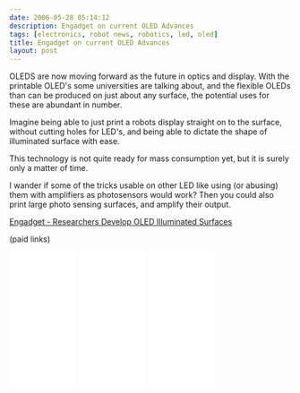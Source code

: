 ```yaml
---
date: 2006-05-28 05:14:12
description: Engadget on current OLED Advances
tags: [electronics, robot news, robotics, led, oled]
title: Engadget on current OLED Advances
layout: post
---
```

OLEDS are now moving forward as the future in optics and display. With the printable OLED's some universities are talking about, and the flexible OLEDs than can be produced on just about any surface, the potential uses for these are abundant in number.

Imagine being able to just print a robots display straight on to the surface, without cutting holes for LED's, and being able to dictate the shape of illuminated surface with ease.

 This technology is not quite ready for mass consumption yet, but it is surely only a matter of time.

I wander if some of the tricks usable on other LED like using (or abusing) them with amplifiers as photosensors would work? Then you could also print large photo sensing surfaces, and amplify their output.

[Engadget - Researchers Develop OLED Illuminated Surfaces](http://www.engadget.com/2006/05/28/researchers-develop-oled-illuminated-surfaces/)

(paid links)

<iframe style="width:120px;height:240px;" marginwidth="0" marginheight="0" scrolling="no" frameborder="0" src="//ws-eu.amazon-adsystem.com/widgets/q?ServiceVersion=20070822&OneJS=1&Operation=GetAdHtml&MarketPlace=GB&source=ss&ref=as_ss_li_til&ad_type=product_link&tracking_id=orionrobots-21&language=en_GB&marketplace=amazon&region=GB&placement=B076BJZ42H&asins=B076BJZ42H&linkId=0794f3abdb1c2a84b6d09974fc7c6a5e&show_border=true&link_opens_in_new_window=true"></iframe><!-- tiny oled display review 2021  -->
<iframe style="width:120px;height:240px;" marginwidth="0" marginheight="0" scrolling="no" frameborder="0" src="//ws-eu.amazon-adsystem.com/widgets/q?ServiceVersion=20070822&OneJS=1&Operation=GetAdHtml&MarketPlace=GB&source=ss&ref=as_ss_li_til&ad_type=product_link&tracking_id=orionrobots-21&language=en_GB&marketplace=amazon&region=GB&placement=B0777HHQDT&asins=B0777HHQDT&linkId=17a20f1447d7c99e06dc32e9fa2e766a&show_border=true&link_opens_in_new_window=true"></iframe><!-- medium oled display review 2021  -->
<iframe style="width:120px;height:240px;" marginwidth="0" marginheight="0" scrolling="no" frameborder="0" src="//ws-eu.amazon-adsystem.com/widgets/q?ServiceVersion=20070822&OneJS=1&Operation=GetAdHtml&MarketPlace=GB&source=ss&ref=as_ss_li_til&ad_type=product_link&tracking_id=orionrobots-21&language=en_GB&marketplace=amazon&region=GB&placement=B07D9NVJPZ&asins=B07D9NVJPZ&linkId=3fdb72038f172a2720e87df501c6e3a6&show_border=true&link_opens_in_new_window=true"></iframe><!-- color oled display review 2021 -->
